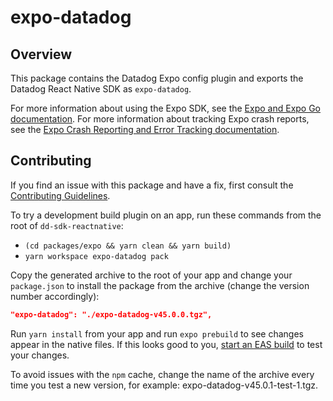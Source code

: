 # expo-datadog

## Overview

This package contains the Datadog Expo config plugin and exports the Datadog React Native SDK as `expo-datadog`.

For more information about using the Expo SDK, see the [Expo and Expo Go documentation][2]. For more information about tracking Expo crash reports, see the [Expo Crash Reporting and Error Tracking documentation][1].

## Contributing

If you find an issue with this package and have a fix, first consult the [Contributing Guidelines][3].

To try a development build plugin on an app, run these commands from the root of `dd-sdk-reactnative`:

-   `(cd packages/expo && yarn clean && yarn build)`
-   `yarn workspace expo-datadog pack`

Copy the generated archive to the root of your app and change your `package.json` to install the package from the archive (change the version number accordingly):

```json
"expo-datadog": "./expo-datadog-v45.0.0.tgz",
```

Run `yarn install` from your app and run `expo prebuild` to see changes appear in the native files. If this looks good to you, [start an EAS build][4] to test your changes.

To avoid issues with the `npm` cache, change the name of the archive every time you test a new version, for example: expo-datadog-v45.0.1-test-1.tgz.

[1]: https://docs.datadoghq.com/real_user_monitoring/error_tracking/expo/
[2]: https://docs.datadoghq.com/real_user_monitoring/reactnative/expo/
[3]: https://github.com/DataDog/dd-sdk-reactnative/blob/develop/CONTRIBUTING.md
[4]: https://docs.expo.dev/build/setup/
